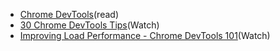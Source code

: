 
- [Chrome DevTools](https://developers.google.com/web/tools/chrome-devtools/)(read)
- [30 Chrome DevTools Tips](https://www.youtube.com/watch?v=UURZFzk92bU)(Watch)
- [Improving Load Performance - Chrome DevTools 101](https://www.youtube.com/watch?v=5fLW5Q5ODiE&index=2&list=PLNYkxOF6rcIC74v_mCLUXbjj7Ng7oTAPE)(Watch)

